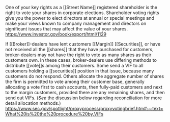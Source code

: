 One of your key rights as a [[Street Name]] registered shareholder is the right to vote your shares in corporate elections. Shareholder voting rights give you the power to elect directors at annual or special meetings and make your views known to company management and directors on significant issues that may affect the value of your shares.
https://www.investor.gov/book/export/html/1129

If [[Broker]]-dealers have lent customers [[Margin]] [[Securities]], or have not received all the [[shares]] that they have purchased for customers, broker-dealers may not have the right to vote as many shares as their customers own. In these cases, broker-dealers use differing methods to distribute [[vote]]s among their customers. Some send a VIF to all customers holding a [[securities]] position in that issue, because many customers do not respond. Others allocate the aggregate number of shares the firm is permitted to vote among their customer base, generally allocating a vote first to cash accounts, then fully-paid customers and next to the margin customers, provided there are any remaining shares, and then send out VIFs. (_See_ the discussion below regarding reconciliation for more detail allocation methods.)
https://www.sec.gov/spotlight/proxyprocess/proxyvotingbrief.htm#:~:text=What%20is%20the%20procedure%20by,VIFs